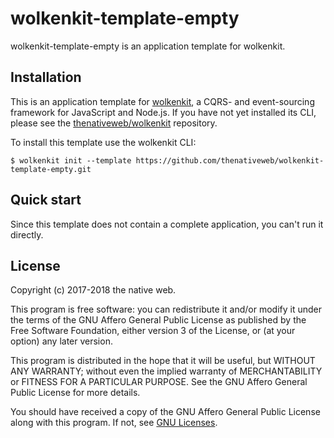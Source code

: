 # wolkenkit-template-empty

wolkenkit-template-empty is an application template for wolkenkit.

## Installation

This is an application template for [wolkenkit](https://www.wolkenkit.io), a CQRS- and event-sourcing framework for JavaScript and Node.js. If you have not yet installed its CLI, please see the [thenativeweb/wolkenkit](https://github.com/thenativeweb/wolkenkit) repository.

To install this template use the wolkenkit CLI:

```shell
$ wolkenkit init --template https://github.com/thenativeweb/wolkenkit-template-empty.git
```

## Quick start

Since this template does not contain a complete application, you can't run it directly.

## License

Copyright (c) 2017-2018 the native web.

This program is free software: you can redistribute it and/or modify it under the terms of the GNU Affero General Public License as published by the Free Software Foundation, either version 3 of the License, or (at your option) any later version.

This program is distributed in the hope that it will be useful, but WITHOUT ANY WARRANTY; without even the implied warranty of MERCHANTABILITY or FITNESS FOR A PARTICULAR PURPOSE. See the GNU Affero General Public License for more details.

You should have received a copy of the GNU Affero General Public License along with this program. If not, see [GNU Licenses](http://www.gnu.org/licenses/).
